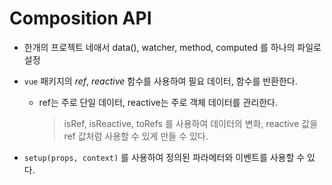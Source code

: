 # Composition API

- 한개의 프로젝트 네애서 data(), watcher, method, computed 를 하나의 파일로 설정
- `vue` 패키지의 _ref_, _reactive_ 함수를 사용하여 필요 데이터, 함수를 반환한다.

  - ref는 주로 단일 데이터, reactive는 주로 객체 데이터를 관리한다.

    > isRef, isReactive, toRefs 를 사용하여 데이터의 변화, reactive 값을 ref 값처럼 사용할 수 있게 만들 수 있다.

- `setup(props, context)` 를 사용하여 정의된 파라메터와 이벤트를 사용할 수 있다.
